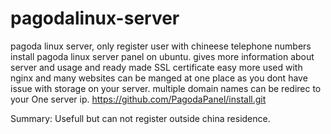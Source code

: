 # pagodalinux-server
pagoda linux server, only register user with chineese telephone numbers
install pagoda linux server panel on ubuntu.
gives more information about server and usage and ready made SSL certificate easy
more used with nginx and many websites can be manged at one place as  you dont have issue with storage on your server.
multiple domain names can be redirec to your One server ip.
https://github.com/PagodaPanel/install.git

Summary:
Usefull but can not register outside china residence.
